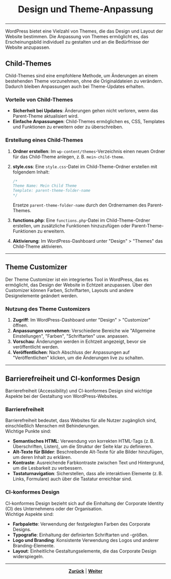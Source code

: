 # <p align="center">Design und Theme-Anpassung</p>

---
<!-- Kapitel Design und Theme-Anpassung -->

WordPress bietet eine Vielzahl von Themes, die das Design und Layout der Website bestimmen. Die Anpassung von Themes ermöglicht es, das Erscheinungsbild individuell zu gestalten und an die Bedürfnisse der Website anzupassen.

## Child-Themes

Child-Themes sind eine empfohlene Methode, um Änderungen an einem bestehenden Theme vorzunehmen, ohne die Originaldateien zu verändern. Dadurch bleiben Anpassungen auch bei Theme-Updates erhalten.

### Vorteile von Child-Themes

- **Sicherheit bei Updates**: Änderungen gehen nicht verloren, wenn das Parent-Theme aktualisiert wird.
- **Einfache Anpassungen**: Child-Themes ermöglichen es, CSS, Templates und Funktionen zu erweitern oder zu überschreiben.

### Erstellung eines Child-Themes

1. **Ordner erstellen**: Im `wp-content/themes`-Verzeichnis einen neuen Ordner für das Child-Theme anlegen, z. B. `mein-child-theme`.
2. **style.css**: Eine `style.css`-Datei im Child-Theme-Ordner erstellen mit folgendem Inhalt:

   ```css
   /*
   Theme Name: Mein Child Theme
   Template: parent-theme-folder-name
   */
   ```

   Ersetze `parent-theme-folder-name` durch den Ordnernamen des Parent-Themes.

3. **functions.php**: Eine `functions.php`-Datei im Child-Theme-Ordner erstellen, um zusätzliche Funktionen hinzuzufügen oder Parent-Theme-Funktionen zu erweitern.
4. **Aktivierung**: Im WordPress-Dashboard unter "Design" > "Themes" das Child-Theme aktivieren.

---

## Theme Customizer

Der Theme Customizer ist ein integriertes Tool in WordPress, das es ermöglicht, das Design der Website in Echtzeit anzupassen. Über den Customizer können Farben, Schriftarten, Layouts und andere Designelemente geändert werden.

### Nutzung des Theme Customizers

1. **Zugriff**: Im WordPress-Dashboard unter "Design" > "Customizer" öffnen.
2. **Anpassungen vornehmen**: Verschiedene Bereiche wie "Allgemeine Einstellungen", "Farben", "Schriftarten" usw. anpassen.
3. **Vorschau**: Änderungen werden in Echtzeit angezeigt, bevor sie veröffentlicht werden.
4. **Veröffentlichen**: Nach Abschluss der Anpassungen auf "Veröffentlichen" klicken, um die Änderungen live zu schalten.

---

## Barrierefreiheit und CI-konformes Design

Barrierefreiheit (Accessibility) und CI-konformes Design sind wichtige Aspekte bei der Gestaltung von WordPress-Websites.

### Barrierefreiheit

Barrierefreiheit bedeutet, dass Websites für alle Nutzer zugänglich sind, einschließlich Menschen mit Behinderungen.  
Wichtige Punkte sind:

- **Semantisches HTML**: Verwendung von korrekten HTML-Tags (z. B. Überschriften, Listen), um die Struktur der Seite klar zu definieren.
- **Alt-Texte für Bilder**: Beschreibende Alt-Texte für alle Bilder hinzufügen, um deren Inhalt zu erklären.
- **Kontraste**: Ausreichende Farbkontraste zwischen Text und Hintergrund, um die Lesbarkeit zu verbessern.
- **Tastaturnavigation**: Sicherstellen, dass alle interaktiven Elemente (z. B. Links, Formulare) auch über die Tastatur erreichbar sind.

### CI-konformes Design

CI-konformes Design bezieht sich auf die Einhaltung der Corporate Identity (CI) des Unternehmens oder der Organisation.  
Wichtige Aspekte sind:

- **Farbpalette**: Verwendung der festgelegten Farben des Corporate Designs.
- **Typografie**: Einhaltung der definierten Schriftarten und -größen.
- **Logo und Branding**: Konsistente Verwendung des Logos und anderer Branding-Elemente.
- **Layout**: Einheitliche Gestaltungselemente, die das Corporate Design widerspiegeln.

---

<p align="center"><a href="/docs/06-entwicklung/08-cms/05-erweiterung_plugins/README.md"><strong>Zurück</strong></a> | <a href="/docs/06-entwicklung/08-cms/07-pruefungsvorbereitung/README.md"><strong>Weiter</strong></a></p>
